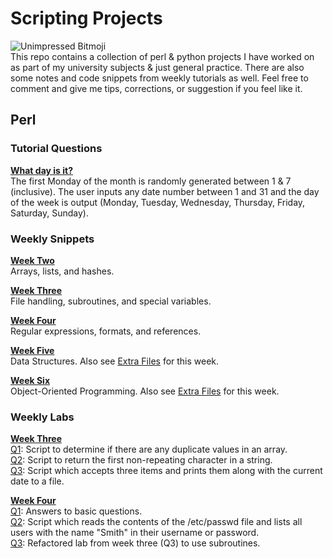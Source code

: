 # Scripting Projects
![Unimpressed Bitmoji](https://s13.postimg.org/p6f6edrpj/gitimage.png)  
This repo contains a collection of perl & python projects I have worked on as part of my university subjects & just general practice. There are also some notes and code snippets from weekly tutorials as well. Feel free to comment and give me tips, corrections, or suggestion if you feel like it.

## Perl
### Tutorial Questions
**[What day is it?](https://github.com/j-afarian/Scripting/blob/master/Perl/Tutorials/DayOfTheWeek.pl)**  
The first Monday of the month is randomly generated between 1 & 7 (inclusive). The user inputs any date number between 1 and 31 and the day of the week is output (Monday, Tuesday, Wednesday, Thursday, Friday, Saturday, Sunday).

### Weekly Snippets
**[Week Two](https://github.com/j-afarian/Scripting/blob/master/Perl/Weekly%20Snippets/Week2Snippets.pl)**  
Arrays, lists, and hashes.  
  
**[Week Three](https://github.com/j-afarian/Scripting/blob/master/Perl/Weekly%20Snippets/Week3Snippets.pl)**  
File handling, subroutines, and special variables.  

**[Week Four](https://github.com/j-afarian/Scripting/blob/master/Perl/Weekly%20Snippets/Week4Snippets.pl)**  
Regular expressions, formats, and references.

**[Week Five](https://github.com/j-afarian/Scripting/blob/master/Perl/Weekly%20Snippets/Week5Snippets.pl)**  
Data Structures. Also see [Extra Files](https://github.com/j-afarian/Scripting/tree/master/Perl/Weekly%20Snippets/Week5Extras) for this week.

**[Week Six](https://github.com/j-afarian/Scripting/blob/master/Perl/Weekly%20Snippets/Week6Snippets.pl)**  
Object-Oriented Programming. Also see [Extra Files](https://github.com/j-afarian/Scripting/tree/master/Perl/Weekly%20Snippets/Week6Extras) for this week.


### Weekly Labs  
**[Week Three](https://github.com/j-afarian/Scripting/tree/master/Perl/Labs/Week%203)**  
[Q1](https://github.com/j-afarian/Scripting/blob/master/Perl/Labs/Week%203/q1.pl): Script to determine if there are any duplicate values in an array.  
[Q2](https://github.com/j-afarian/Scripting/blob/master/Perl/Labs/Week%203/q2.pl): Script to return the first non-repeating character in a string.  
[Q3](https://github.com/j-afarian/Scripting/blob/master/Perl/Labs/Week%203/q3.pl): Script which accepts three items and prints them along with the current date to a file.  

**[Week Four](https://github.com/j-afarian/Scripting/tree/master/Perl/Labs/Week%204)**  
[Q1](https://github.com/j-afarian/Scripting/blob/master/Perl/Labs/Week%204/q1.txt): Answers to basic questions.   
[Q2](https://github.com/j-afarian/Scripting/blob/master/Perl/Labs/Week%204/q2.pl): Script which reads the contents of the /etc/passwd file and lists all users with the name "Smith" in their username or password.   
[Q3](https://github.com/j-afarian/Scripting/blob/master/Perl/Labs/Week%204/q3.pl): Refactored lab from week three (Q3) to use subroutines.


